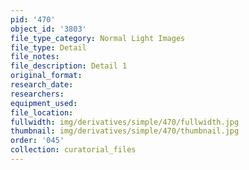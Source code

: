 ```yaml
---
pid: '470'
object_id: '3803'
file_type_category: Normal Light Images
file_type: Detail
file_notes:
file_description: Detail 1
original_format:
research_date:
researchers:
equipment_used:
file_location:
fullwidth: img/derivatives/simple/470/fullwidth.jpg
thumbnail: img/derivatives/simple/470/thumbnail.jpg
order: '045'
collection: curatorial_files
---
```


